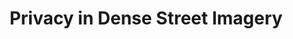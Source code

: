 ---
title: "Privacy in Dense Street Imagery"
venue: "ACM FAccT '25"
pdf: "https://arxiv.org/abs/2505.07085"
site: "https://www.youtube.com/watch?v=pTOPOinAy_I&t=368s"
image: "../../assets/selected-work/agp.png"
category: "paper"
pubDatetime: 2025-06-26
featured: true
tags: ["publication", "privacy", "audits"]
order: 1
---